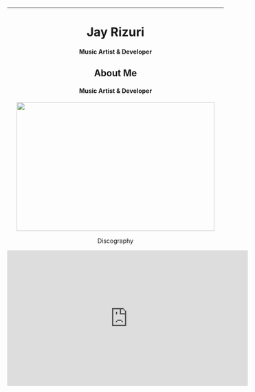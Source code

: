 
****

## <h1 align="center">Jay Rizuri</h1>

 
<h4 align="center">Music Artist & Developer</h4>

### <h2 align="center">About Me</h2>

<h4 align="center">Music Artist & Developer</h4>

<p align="center">
  <img width="460" height="300" src="https://github-readme-stats.vercel.app/api?username=JayRizuri&show_icons=true&theme=nord">
</p>
<p align="center"> Discography</p>
<iframe width="560" height="315" src="https://www.youtube.com/embed/FhdoUOkWTGc" frameborder="0" allow="accelerometer; autoplay; clipboard-write; encrypted-media; gyroscope; picture-in-picture" allowfullscreen>
</iframe>
